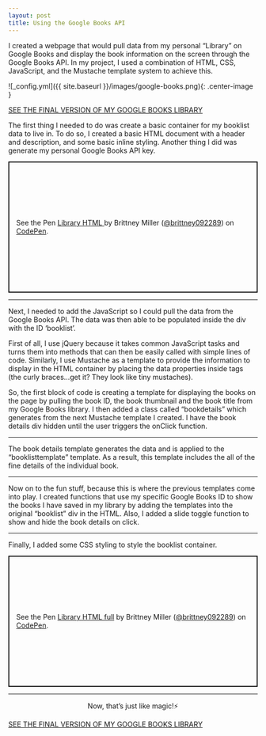 ```yaml
---
layout: post
title: Using the Google Books API
---
```


I created a webpage that would pull data from my personal “Library” on Google Books and display the book information on the screen through the Google Books API. In my project, I used a combination of HTML, CSS, JavaScript, and the Mustache template system to achieve this.

![_config.yml]({{ site.baseurl }}/images/google-books.png){: .center-image }

<a style="text-align:center;" href="http://brittneymiller.com/library.html">SEE THE FINAL VERSION OF MY GOOGLE BOOKS LIBRARY</a>

The first thing I needed to do was create a basic container for my booklist data to live in. To do so, I created a basic HTML document with a header and description, and some basic inline styling. Another thing I did was generate my personal Google Books API key.

<p class="codepen" data-height="265" data-theme-id="default" data-default-tab="html,result" data-user="brittney092289" data-slug-hash="GRRqXKV" style="height: 265px; box-sizing: border-box; display: flex; align-items: center; justify-content: center; border: 2px solid; margin: 1em 0; padding: 1em;" data-pen-title="Library HTML ">
  <span>See the Pen <a href="https://codepen.io/brittney092289/pen/GRRqXKV">
  Library HTML </a> by Brittney Miller (<a href="https://codepen.io/brittney092289">@brittney092289</a>)
  on <a href="https://codepen.io">CodePen</a>.</span>
</p>
<script async src="https://static.codepen.io/assets/embed/ei.js"></script>
<hr class="divider">

Next, I needed to add the JavaScript so I could pull the data from the Google Books API. The data was then able to be populated inside the div with the ID ‘booklist’.

First of all, I use jQuery because it takes common JavaScript tasks and turns them into methods that can then be easily called with simple lines of code. Similarly, I use Mustache as a template to provide the information to display in the HTML container by placing the data properties inside tags (the curly braces…get it? They look like tiny mustaches).

So, the first block of code is creating a template for displaying the books on the page by pulling the book ID, the book thumbnail and the book title from my Google Books library. I then added a class called “bookdetails” which generates from the next Mustache template I created. I have the book details div hidden until the user triggers the onClick function.

<script src="https://gist.github.com/brittney092289/317eed7de9687268d29381b724a8ee69.js"></script>
<hr class="divider">

The book details template generates the data and is applied to the “booklisttemplate” template. As a result, this template includes the all of the fine details of the individual book.

<script src="https://gist.github.com/brittney092289/17932edd8c6f51bdfad2357aa22b7f79.js"></script>
<hr class="divider">

Now on to the fun stuff, because this is where the previous templates come into play. I created functions that use my specific Google Books ID to show the books I have saved in my library by adding the templates into the original “booklist” div in the HTML. Also, I added a slide toggle function to show and hide the book details on click.

<script src="https://gist.github.com/brittney092289/a1dec62b497b73c235200e67c71a4689.js"></script>
<hr class="divider">

Finally, I added some CSS styling to style the booklist container.

<p class="codepen" data-height="265" data-theme-id="default" data-default-tab="html,result" data-user="brittney092289" data-slug-hash="PooGGoM" style="height: 265px; box-sizing: border-box; display: flex; align-items: center; justify-content: center; border: 2px solid; margin: 1em 0; padding: 1em;" data-pen-title="Library HTML full">
  <span>See the Pen <a href="https://codepen.io/brittney092289/pen/PooGGoM">
  Library HTML full</a> by Brittney Miller (<a href="https://codepen.io/brittney092289">@brittney092289</a>)
  on <a href="https://codepen.io">CodePen</a>.</span>
</p>
<script async src="https://static.codepen.io/assets/embed/ei.js"></script>
<hr class="divider">

<p style="text-align:center;">Now, that’s just like magic!⚡️</p>

<a style="text-align:center;" href="http://brittneymiller.com/library.html">SEE THE FINAL VERSION OF MY GOOGLE BOOKS LIBRARY</a>

